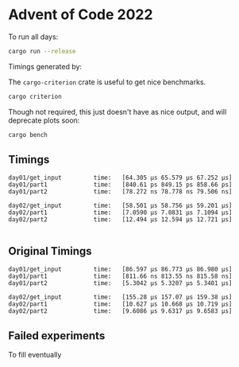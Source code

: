 # Advent of Code 2022

To run all days:

```sh
cargo run --release
```

Timings generated by:

The `cargo-criterion` crate is useful to get nice benchmarks.

```sh
cargo criterion
```

Though not required, this just doesn't have as nice output, and will deprecate plots soon:

```sh
cargo bench
```

## Timings

```
day01/get_input         time:   [64.305 µs 65.579 µs 67.252 µs]
day01/part1             time:   [840.61 ps 849.15 ps 858.66 ps]
day01/part2             time:   [78.272 ns 78.778 ns 79.506 ns]

day02/get_input         time:   [58.501 µs 58.756 µs 59.201 µs]
day02/part1             time:   [7.0590 µs 7.0831 µs 7.1094 µs]
day02/part2             time:   [12.494 µs 12.594 µs 12.721 µs]


```

## Original Timings

```
day01/get_input         time:   [86.597 µs 86.773 µs 86.980 µs]
day01/part1             time:   [811.66 ns 813.55 ns 815.58 ns]
day01/part2             time:   [5.3042 µs 5.3207 µs 5.3401 µs]

day02/get_input         time:   [155.28 µs 157.07 µs 159.38 µs]
day02/part1             time:   [10.627 µs 10.668 µs 10.719 µs]
day02/part2             time:   [9.6086 µs 9.6317 µs 9.6583 µs]
```

## Failed experiments

To fill eventually
